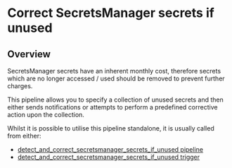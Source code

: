 # Correct SecretsManager secrets if unused

## Overview

SecretsManager secrets have an inherent monthly cost, therefore secrets which are no longer accessed / used should be removed to prevent further charges.

This pipeline allows you to specify a collection of unused secrets and then either sends notifications or attempts to perform a predefined corrective action upon the collection.

Whilst it is possible to utilise this pipeline standalone, it is usually called from either:
- [detect_and_correct_secretsmanager_secrets_if_unused pipeline](https://hub.flowpipe.io/mods/turbot/aws-thrifty/pipelines/aws_thrifty.pipeline.detect_and_correct_secretsmanager_secrets_if_unused)
- [detect_and_correct_secretsmanager_secrets_if_unused trigger](https://hub.flowpipe.io/mods/turbot/aws-thrifty/triggers/aws_thrifty.trigger.query.detect_and_correct_secretsmanager_secrets_if_unused)
